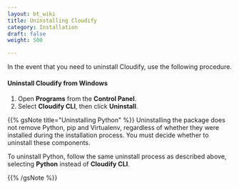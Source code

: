 ```yaml
---
layout: bt_wiki
title: Uninstalling Cloudify
category: Installation
draft: false
weight: 500

---
```


 In the event that you need to uninstall Cloudify, use the following procedure.

#### Uninstall Cloudify from Windows

1. Open **Programs** from the **Control Panel**.
2. Select **Cloudify CLI**, then click **Uninstall**.

{{% gsNote title="Uninstalling Python" %}}
Uninstalling the package does not remove Python, pip and Virtualenv, regardless of whether
they were installed during the installation process. You must decide whether to uninstall these components.

To uninstall Python, follow the same uninstall process as described above, selecting **Python** instead of **Cloudify CLI**.

{{% /gsNote %}}
